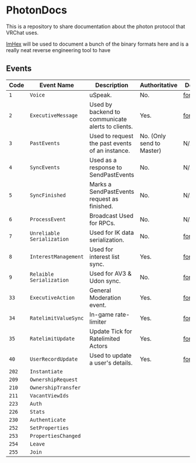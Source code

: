 # PhotonDocs

This is a repository to share documentation about the photon protocol that VRChat uses.

[ImHex](https://github.com/WerWolv/ImHex) will be used to document a bunch of the binary formats here and is a really neat reverse engineering tool to have

## Events

| Code  | Event Name                 | Description                                       | Authoritative             | Docs                                                                            |
| ----- | -------------------------- | ------------------------------------------------- | ------------------------- | ------------------------------------------- |
| `1`   | `Voice`                    | uSpeak.                                           | No.                       | [format](Voice/README.md)                   |
| `2`   | `ExecutiveMessage`         | Used by backend to communicate alerts to clients. | Yes.                      | [format](ExecutiveMessage/README.md)        |
| `3`   | `PastEvents`               | Used to request the past events of an instance.   | No. (Only send to Master) | N/A                                         |
| `4`   | `SyncEvents`               | Used as a response to SendPastEvents              | No.                       | N/A                                         |
| `5`   | `SyncFinished`             | Marks a SendPastEvents request as finished.       | No.                       | N/A                                         |
| `6`   | `ProcessEvent`             | Broadcast Used for RPCs.                          | No.                       | N/A                                         |
| `7`   | `Unreliable Serialization` | Used for IK data serialization.                   | No.                       | [format](ReliableSerialization/README.md)   |
| `8`   | `InterestManagement`       | Used for interest list sync.                      | Yes.                      | [format](InterestManagement/README.md)      |
| `9`   | `Relaible Serialization`   | Used for AV3 & Udon sync.                         | No.                       | [format](UnreliableSerialization/README.md) |
| `33`  | `ExecutiveAction`          | General Moderation event.                         | Yes.                      | [format](ExecutiveAction/README.md)         |
| `34`  | `RatelimitValueSync`       | In-game rate-limiter                              | Yes.                      | [format](RatelimitValueSync/README.md)      |
| `35`  | `RatelimitUpdate`          | Update Tick for Ratelimited Actors                | Yes.                      | [format](RatelimitUpdate/README.md)         |
| `40`  | `UserRecordUpdate`         | Used to update a user's details.                  | Yes.                      | [format](UserRecordUpdate/README.md)        |
| `202` | `Instantiate`              |                                                   |                           |                                             |
| `209` | `OwnershipRequest`         |                                                   |                           |                                             |
| `210` | `OwnershipTransfer`        |                                                   |                           |                                             |
| `211` | `VacantViewIds`            |                                                   |                           |                                             |
| `223` | `Auth`                     |                                                   |                           |                                             |
| `226` | `Stats`                    |                                                   |                           |                                             |
| `230` | `Authenticate`             |                                                   |                           |                                             |
| `252` | `SetProperties`            |                                                   |                           |                                             |
| `253` | `PropertiesChanged`        |                                                   |                           |                                             |
| `254` | `Leave`                    |                                                   |                           |                                             |
| `255` | `Join`                     |                                                   |                           |                                             |
